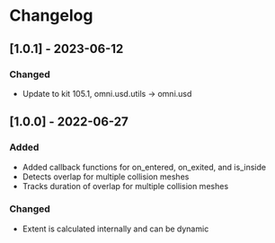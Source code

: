 # Changelog

## [1.0.1] - 2023-06-12

### Changed
- Update to kit 105.1, omni.usd.utils -> omni.usd

## [1.0.0] - 2022-06-27

### Added
- Added callback functions for on_entered, on_exited, and is_inside
- Detects overlap for multiple collision meshes
- Tracks duration of overlap for multiple collision meshes

### Changed
- Extent is calculated internally and can be dynamic
